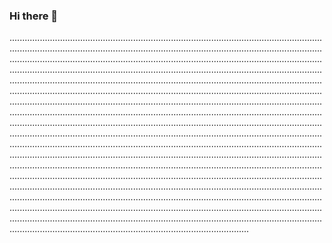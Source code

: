 ### Hi there 👋

.......................................................................................................................................................................................................................................................................................................................................................................................................................................................................................................................................................................................................................................................................................................................................................................................................................................................................................................................................................................................................................................................................................................................................................................................................................................................................................................................................................................................................................................................................................................................................................................................................................................................................................................................................................................................................................................................................................................................................................................................................................................................................................................................................................................................................................................................................................................................................................................................................................